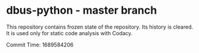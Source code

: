 # dbus-python - master branch

This repository contains frozen state of the repository.
Its history is cleared. It is used only for static code
analysis with Codacy.

Commit Time: 1689584206